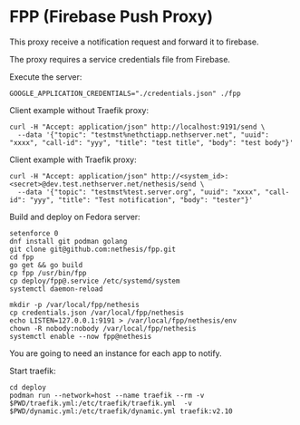 # FPP (Firebase Push Proxy)

This proxy receive a notification request and forward it to firebase.

The proxy requires a service credentials file from Firebase.

Execute the server:
```
GOOGLE_APPLICATION_CREDENTIALS="./credentials.json" ./fpp
```

Client example without Traefik proxy:
```
curl -H "Accept: application/json" http://localhost:9191/send \
  --data '{"topic": "testmst%nethctiapp.nethserver.net", "uuid": "xxxx", "call-id": "yyy", "title": "test title", "body": "test body"}'
```

Client example with Traefik proxy:
```
curl -H "Accept: application/json" http://<system_id>:<secret>@dev.test.nethserver.net/nethesis/send \
  --data '{"topic": "testmst%test.server.org", "uuid": "xxxx", "call-id": "yyy", "title": "Test notification", "body": "tester"}'
```

Build and deploy on Fedora server:
```
setenforce 0
dnf install git podman golang
git clone git@github.com:nethesis/fpp.git
cd fpp
go get && go build
cp fpp /usr/bin/fpp
cp deploy/fpp@.service /etc/systemd/system
systemctl daemon-reload

mkdir -p /var/local/fpp/nethesis
cp credentials.json /var/local/fpp/nethesis
echo LISTEN=127.0.0.1:9191 > /var/local/fpp/nethesis/env
chown -R nobody:nobody /var/local/fpp/nethesis
systemctl enable --now fpp@nethesis
```

You are going to need an instance for each app to notify.

Start traefik:
```
cd deploy
podman run --network=host --name traefik --rm -v $PWD/traefik.yml:/etc/traefik/traefik.yml  -v $PWD/dynamic.yml:/etc/traefik/dynamic.yml traefik:v2.10 
```
